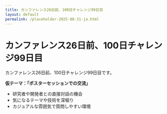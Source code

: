 ```yaml
---
title: カンファレンス26日前、100日チャレンジ99日目
layout: default
permalink: /placeholder-2025-08-31-ja.html
---
```


# カンファレンス26日前、100日チャレンジ99日目

カンファレンス26日前、100日チャレンジ99日目です。

**仮テーマ：「ポスターセッションでの交流」**
- 研究者や開発者との直接対話の機会
- 気になるテーマや技術を深堀り
- カジュアルな雰囲気で質問しやすい環境